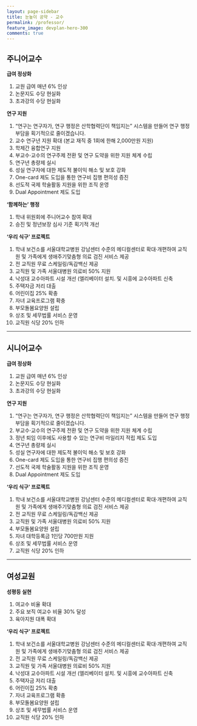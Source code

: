 ```yaml
---
layout: page-sidebar
title: 눈높이 공약 - 교수
permalink: /professor/
feature_image: devplan-hero-300
comments: true
---
```


## **주니어교수** ##

**급여 정상화**
1. 교원 급여 매년 6% 인상
2. 논문지도 수당 현실화
3. 초과강의 수당 현실화

**연구 지원**
1. “연구는 연구자가, 연구 행정은 산학협력단이 책임지는” 시스템을 만들어 연구 행정 부담을 획기적으로 줄이겠습니다.
2. 교수 연구년 지원 확대 (본교 재직 중 1회에 한해 2,000만원 지원)
3. 학제간 융합연구 지원
4. 부교수·교수의 연구주제 전환 및 연구 도약을 위한 지원 체계 수립
5. 연구년 총량제 실시
6. 성실 연구자에 대한 제도적 불이익 해소 및 보호 강화
7. One-card 제도 도입을 통한 연구비 집행 편의성 증진
8. 선도적 국제 학술활동 지원을 위한 조직 운영
9. Dual Appointment 제도 도입

**‘함께하는’ 행정**
1. 학내 위원회에 주니어교수 참여 확대  
2. 승진 및 정년보장 심사 기준 획기적 개선

**‘우리 식구’ 프로젝트**
1. 학내 보건소를 서울대학교병원 강남센터 수준의 메디컬센터로 확대·개편하여 교직원 및 가족에게 생애주기맞춤형 의료 검진 서비스 제공
2. 전 교직원 무료 스케일링/독감백신 제공
3. 교직원 및 가족 서울대병원 의료비 50% 지원
4. 낙성대 교수아파트 시설 개선 (엘리베이터 설치. 및 시흥에 교수아파트 신축
5. 주택자금 저리 대출
6. 어린이집 25% 확충
7. 자녀 교육프로그램 확충
8. 부모돌봄요양원 설립
9. 상조 및 세무법률 서비스 운영
10. 교직원 식당 20% 인하

<hr>

## **시니어교수** ##

**급여 정상화**
1. 교원 급여 매년 6% 인상
2. 논문지도 수당 현실화
3. 초과강의 수당 현실화

**연구 지원**
1. “연구는 연구자가, 연구 행정은 산학협력단이 책임지는” 시스템을 만들어 연구 행정 부담을 획기적으로 줄이겠습니다.
2. 부교수·교수의 연구주제 전환 및 연구 도약을 위한 지원 체계 수립
3. 정년 퇴임 이후에도 사용할 수 있는 연구비 마일리지 적립 제도 도입
4. 연구년 총량제 실시
5. 성실 연구자에 대한 제도적 불이익 해소 및 보호 강화
6. One-card 제도 도입을 통한 연구비 집행 편의성 증진
7. 선도적 국제 학술활동 지원을 위한 조직 운영
8. Dual Appointment 제도 도입

**‘우리 식구’ 프로젝트**
1. 학내 보건소를 서울대학교병원 강남센터 수준의 메디컬센터로 확대·개편하여 교직원 및 가족에게 생애주기맞춤형 의료 검진 서비스 제공
2. 전 교직원 무료 스케일링/독감백신 제공
3. 교직원 및 가족 서울대병원 의료비 50% 지원
4. 부모돌봄요양원 설립
5. 자녀 대학등록금 1인당 700만원 지원
6. 상조 및 세무법률 서비스 운영
7. 교직원 식당 20% 인하

<hr>

## **여성교원** ##

**성평등 실현**
1. 여교수 비율 확대
2. 주요 보직 여교수 비율 30% 달성
3. 육아지원 대폭 확대

**‘우리 식구’ 프로젝트**
1. 학내 보건소를 서울대학교병원 강남센터 수준의 메디컬센터로 확대·개편하여 교직원 및 가족에게 생애주기맞춤형 의료 검진 서비스 제공
2. 전 교직원 무료 스케일링/독감백신 제공
3. 교직원 및 가족 서울대병원 의료비 50% 지원
4. 낙성대 교수아파트 시설 개선 (엘리베이터 설치. 및 시흥에 교수아파트 신축
5. 주택자금 저리 대출
6. 어린이집 25% 확충
7. 자녀 교육프로그램 확충
8. 부모돌봄요양원 설립
9. 상조 및 세무법률 서비스 운영
10. 교직원 식당 20% 인하
<br/><br/>
